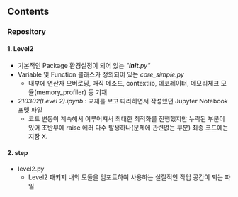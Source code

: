 ## Contents
### Repository 
#### 1. Level2
+ 기본적인 Package 환경설정이 되어 있는 _"__init__.py"_
+ Variable 및 Function 클래스가 정의되어 있는 _core_simple.py_
	- 내부에 연산자 오버로딩, 매직 메소드, contextlib, 데코레이터, 메모리체크 모듈(memory_profiler) 등 기재
+ _210302(Level 2).ipynb_ : 교재를 보고 따라하면서 작성했던 Jupyter Notebook 포맷 파일
	- 코드 변동이 계속해서 이루어져서 최대한 최적화를 진행했지만 누락된 부분이 있어 초반부에 raise 에러 다수 발생하나(문제에 관련없는 부분) 최종 코드에는 지장 X.

#### 2. step
+ level2.py
	- Level2 패키지 내의 모듈을 임포트하여 사용하는 실질적인 작업 공간이 되는 파일
